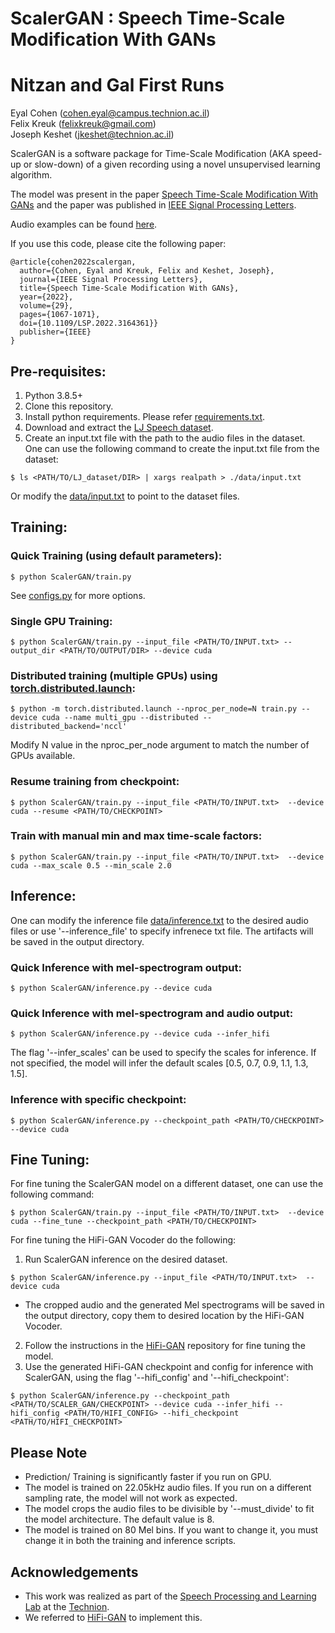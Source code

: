 # ScalerGAN : Speech Time-Scale Modification With GANs
# Nitzan and Gal First Runs
Eyal Cohen (cohen.eyal@campus.technion.ac.il)\
Felix Kreuk (felixkreuk@gmail.com)\
Joseph Keshet (jkeshet@technion.ac.il)

ScalerGAN is a software package for Time-Scale Modification (AKA speed-up or slow-down) of a given recording using a novel unsupervised learning algorithm.


The model was present in the paper [Speech Time-Scale Modification With GANs](https://ieeexplore.ieee.org/stamp/stamp.jsp?tp=&arnumber=9747953) and the paper was published in [IEEE Signal Processing Letters](https://signalprocessingsociety.org/publications-resources/ieee-signal-processing-letters).

Audio examples can be found [here](https://eyalcohen308.github.io/ScalerGAN/).

If you use this code, please cite the following paper:
```
@article{cohen2022scalergan,
  author={Cohen, Eyal and Kreuk, Felix and Keshet, Joseph},
  journal={IEEE Signal Processing Letters},
  title={Speech Time-Scale Modification With GANs},
  year={2022},
  volume={29},
  pages={1067-1071},
  doi={10.1109/LSP.2022.3164361}}
  publisher={IEEE}
}
```

## Pre-requisites:
1. Python 3.8.5+
2. Clone this repository.
3. Install python requirements. Please refer [requirements.txt](requirements.txt).
4. Download and extract the [LJ Speech dataset](https://keithito.com/LJ-Speech-Dataset/).
5. Create an input.txt file with the path to the audio files in the dataset.\
One can use the following command to create the input.txt file from the dataset:
```
$ ls <PATH/TO/LJ_dataset/DIR> | xargs realpath > ./data/input.txt
```
Or modify the [data/input.txt](data/input.txt) to point to the dataset files.
## Training:
### Quick Training (using default parameters):
```
$ python ScalerGAN/train.py
```
See [configs.py](ScalerGAN/configs/configs.py) for more options.

### Single GPU Training:
```
$ python ScalerGAN/train.py --input_file <PATH/TO/INPUT.txt> --output_dir <PATH/TO/OUTPUT/DIR> --device cuda
```

### Distributed training (multiple GPUs) using [torch.distributed.launch](https://pytorch.org/docs/stable/distributed.html):
```
$ python -m torch.distributed.launch --nproc_per_node=N train.py --device cuda --name multi_gpu --distributed --distributed_backend='nccl'
```
Modify N value in the nproc_per_node argument to match the number of GPUs available.

### Resume training from checkpoint:
```
$ python ScalerGAN/train.py --input_file <PATH/TO/INPUT.txt>  --device cuda --resume <PATH/TO/CHECKPOINT>
```
### Train with manual min and max time-scale factors:
```
$ python ScalerGAN/train.py --input_file <PATH/TO/INPUT.txt>  --device cuda --max_scale 0.5 --min_scale 2.0
```

## Inference:

One can modify the inference file [data/inference.txt](data/inference.txt) to the desired audio files or use '--inference_file' to specify infrenece txt file. The artifacts will be saved in the output directory.
### Quick Inference with mel-spectrogram output:
```
$ python ScalerGAN/inference.py --device cuda
```
### Quick Inference with mel-spectrogram and audio output:
```
$ python ScalerGAN/inference.py --device cuda --infer_hifi
```
The flag '--infer_scales' can be used to specify the scales for inference. If not specified, the model will infer the default scales [0.5, 0.7, 0.9, 1.1, 1.3, 1.5].
### Inference with specific checkpoint:

```
$ python ScalerGAN/inference.py --checkpoint_path <PATH/TO/CHECKPOINT> --device cuda
```

## Fine Tuning:
For fine tuning the ScalerGAN model on a different dataset, one can use the following command:
```
$ python ScalerGAN/train.py --input_file <PATH/TO/INPUT.txt>  --device cuda --fine_tune --checkpoint_path <PATH/TO/CHECKPOINT>
```

For fine tuning the HiFi-GAN Vocoder do the following:
1. Run ScalerGAN inference on the desired dataset.
```
$ python ScalerGAN/inference.py --input_file <PATH/TO/INPUT.txt>  --device cuda
```
* The cropped audio and the generated Mel spectrograms will be saved in the output directory, copy them to desired location by the HiFi-GAN Vocoder.
2. Follow the instructions in the [HiFi-GAN](https://github.com/jik876/hifi-gan) repository for fine tuning the model.
3. Use the generated HiFi-GAN checkpoint and config for inference with ScalerGAN, using the flag '--hifi_config' and '--hifi_checkpoint':
```
$ python ScalerGAN/inference.py --checkpoint_path <PATH/TO/SCALER_GAN/CHECKPOINT> --device cuda --infer_hifi --hifi_config <PATH/TO/HIFI_CONFIG> --hifi_checkpoint <PATH/TO/HIFI_CHECKPOINT>
```


## Please Note
* Prediction/ Training is significantly faster if you run on GPU.
* The model is trained on 22.05kHz audio files. If you run on a different sampling rate, the model will not work as expected.
* The model crops the audio files to be divisible by '--must_divide' to fit the model architecture. The default value is 8.
* The model is trained on 80 Mel bins. If you want to change it, you must change it in both the training and inference scripts.


## Acknowledgements
- This work was realized as part of the [Speech Processing and Learning Lab](https://keshet.net.technion.ac.il/) at the [Technion](https://www.technion.ac.il/en/).
- We referred to [HiFi-GAN](https://github.com/jik876/hifi-gan) to implement this.
